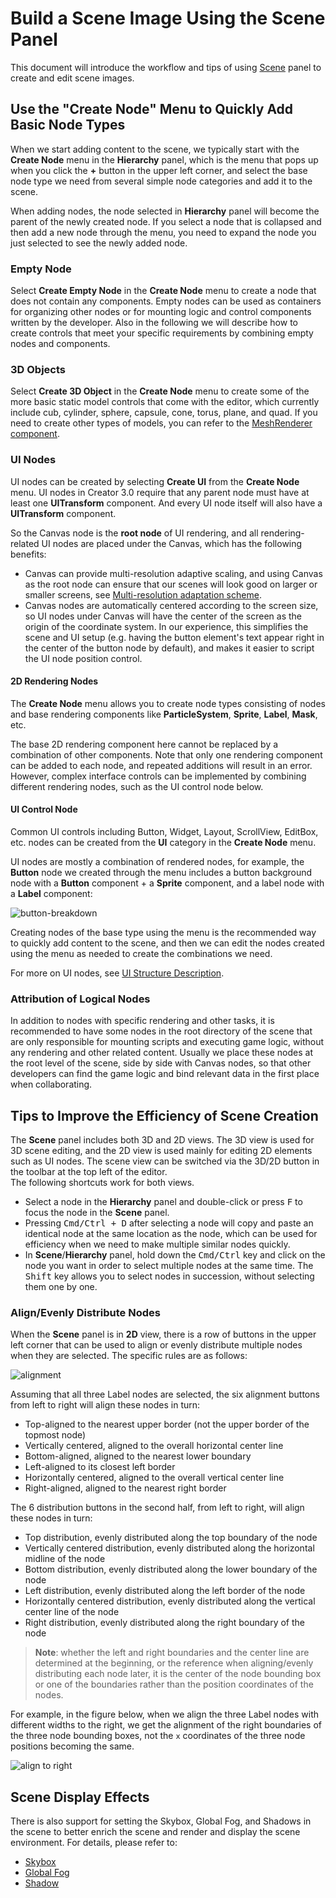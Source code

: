 # Build a Scene Image Using the Scene Panel

This document will introduce the workflow and tips of using [Scene](../../editor/scene/index.md) panel to create and edit scene images.

## Use the "Create Node" Menu to Quickly Add Basic Node Types

When we start adding content to the scene, we typically start with the **Create Node** menu in the **Hierarchy** panel, which is the menu that pops up when you click the **+** button in the upper left corner, and select the base node type we need from several simple node categories and add it to the scene.

When adding nodes, the node selected in **Hierarchy** panel will become the parent of the newly created node. If you select a node that is collapsed and then add a new node through the menu, you need to expand the node you just selected to see the newly added node.

### Empty Node

Select **Create Empty Node** in the **Create Node** menu to create a node that does not contain any components. Empty nodes can be used as containers for organizing other nodes or for mounting logic and control components written by the developer. Also in the following we will describe how to create controls that meet your specific requirements by combining empty nodes and components.

### 3D Objects

Select **Create 3D Object** in the **Create Node** menu to create some of the more basic static model controls that come with the editor, which currently include cub, cylinder, sphere, capsule, cone, torus, plane, and quad. If you need to create other types of models, you can refer to the [MeshRenderer component](../../engine/renderable/model-component.md).

### UI Nodes

UI nodes can be created by selecting **Create UI** from the **Create Node** menu. UI nodes in Creator 3.0 require that any parent node must have at least one **UITransform** component. And every UI node itself will also have a **UITransform** component.

So the Canvas node is the **root node** of UI rendering, and all rendering-related UI nodes are placed under the Canvas, which has the following benefits:

- Canvas can provide multi-resolution adaptive scaling, and using Canvas as the root node can ensure that our scenes will look good on larger or smaller screens, see [Multi-resolution adaptation scheme](../..//ui-system/components/engine/multi-resolution.md).
- Canvas nodes are automatically centered according to the screen size, so UI nodes under Canvas will have the center of the screen as the origin of the coordinate system. In our experience, this simplifies the scene and UI setup (e.g. having the button element's text appear right in the center of the button node by default), and makes it easier to script the UI node position control.

#### 2D Rendering Nodes

The **Create Node** menu allows you to create node types consisting of nodes and base rendering components like **ParticleSystem**, **Sprite**, **Label**, **Mask**, etc.

The base 2D rendering component here cannot be replaced by a combination of other components. Note that only one rendering component can be added to each node, and repeated additions will result in an error. However, complex interface controls can be implemented by combining different rendering nodes, such as the UI control node below.

#### UI Control Node

Common UI controls including Button, Widget, Layout, ScrollView, EditBox, etc. nodes can be created from the **UI** category in the **Create Node** menu.

UI nodes are mostly a combination of rendered nodes, for example, the **Button** node we created through the menu includes a button background node with a **Button** component + a **Sprite** component, and a label node with a **Label** component:

![button-breakdown](scene-editing/button-breakdown.png)

Creating nodes of the base type using the menu is the recommended way to quickly add content to the scene, and then we can edit the nodes created using the menu as needed to create the combinations we need.

For more on UI nodes, see [UI Structure Description](../../ui-system/components/engine/index.md).

### Attribution of Logical Nodes

In addition to nodes with specific rendering and other tasks, it is recommended to have some nodes in the root directory of the scene that are only responsible for mounting scripts and executing game logic, without any rendering and other related content. Usually we place these nodes at the root level of the scene, side by side with Canvas nodes, so that other developers can find the game logic and bind relevant data in the first place when collaborating.

## Tips to Improve the Efficiency of Scene Creation

The **Scene** panel includes both 3D and 2D views. The 3D view is used for 3D scene editing, and the 2D view is used mainly for editing 2D elements such as UI nodes. The scene view can be switched via the 3D/2D button in the toolbar at the top left of the editor. <br>
The following shortcuts work for both views.

- Select a node in the **Hierarchy** panel and double-click or press <kbd>F</kbd> to focus the node in the **Scene** panel.
- Pressing <kbd>Cmd/Ctrl + D</kbd> after selecting a node will copy and paste an identical node at the same location as the node, which can be used for efficiency when we need to make multiple similar nodes quickly.
- In **Scene**/**Hierarchy** panel, hold down the <kbd>Cmd/Ctrl</kbd> key and click on the node you want in order to select multiple nodes at the same time. The <kbd>Shift</kbd> key allows you to select nodes in succession, without selecting them one by one.

### Align/Evenly Distribute Nodes

When the **Scene** panel is in **2D** view, there is a row of buttons in the upper left corner that can be used to align or evenly distribute multiple nodes when they are selected. The specific rules are as follows:

![alignment](scene-editing/alignment.png)

Assuming that all three Label nodes are selected, the six alignment buttons from left to right will align these nodes in turn:

- Top-aligned to the nearest upper border (not the upper border of the topmost node)
- Vertically centered, aligned to the overall horizontal center line
- Bottom-aligned, aligned to the nearest lower boundary
- Left-aligned to its closest left border
- Horizontally centered, aligned to the overall vertical center line
- Right-aligned, aligned to the nearest right border

The 6 distribution buttons in the second half, from left to right, will align these nodes in turn:

- Top distribution, evenly distributed along the top boundary of the node
- Vertically centered distribution, evenly distributed along the horizontal midline of the node
- Bottom distribution, evenly distributed along the lower boundary of the node
- Left distribution, evenly distributed along the left border of the node
- Horizontally centered distribution, evenly distributed along the vertical center line of the node
- Right distribution, evenly distributed along the right boundary of the node

> **Note**: whether the left and right boundaries and the center line are determined at the beginning, or the reference when aligning/evenly distributing each node later, it is the center of the node bounding box or one of the boundaries rather than the position coordinates of the nodes.

For example, in the figure below, when we align the three Label nodes with different widths to the right, we get the alignment of the right boundaries of the three node bounding boxes, not the `x` coordinates of the three node positions becoming the same.

![align to right](scene-editing/align-to-right.png)

## Scene Display Effects

There is also support for setting the Skybox, Global Fog, and Shadows in the scene to better enrich the scene and render and display the scene environment. For details, please refer to:

- [Skybox](./skybox.md)
- [Global Fog](./fog.md)
- [Shadow](./shadow.md)
